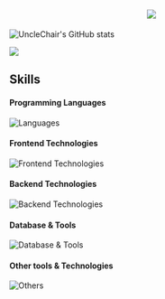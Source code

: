 <h1 align="center">
    <img src="https://readme-typing-svg.herokuapp.com/?font=Righteous&size=35&center=true&vCenter=true&width=500&height=70&duration=4000&lines=Hi+There!+👋;+Welcome+to+my+Github+profile!;" />
</h1>

![UncleChair's GitHub stats](https://github-readme-stats.vercel.app/api?username=unclechair&show_icons=true&theme=cobalt)

<img align="center" src="https://github-readme-stats.vercel.app/api/top-langs/?username=UncleChair&theme=transparent&hide_border=true&layout=donut-vertical&langs_count=6" />

## Skills

#### Programming Languages
![Languages](https://skillicons.dev/icons?i=c,js,go,php,py)

#### Frontend Technologies
![Frontend Technologies](https://skillicons.dev/icons?i=vue,pinia,vite,vuetify,html,css)

#### Backend Technologies
![Backend Technologies](https://skillicons.dev/icons?i=laravel,docker,nginx)

#### Database & Tools
![Database & Tools](https://skillicons.dev/icons?i=mysql,redis,sqlite,postgres)

#### Other tools & Technologies
![Others](https://skillicons.dev/icons?i=ubuntu,git,md,vim,ps,pr,figma,firebase,postman)



